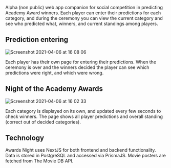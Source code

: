 Alpha (non public) web app companion for social competition in predicting Academy Award winners. Each player can enter their predictions for each category, and during the ceremony you can view the current category and see who predicted what, winners, and current standings among players.

## Prediction entering
![Screenshot 2021-04-06 at 16 08 06](https://user-images.githubusercontent.com/765759/113726125-40e70280-96f4-11eb-836f-0d0a8b49170e.png)

Each player has their own page for entering their predictions. When the ceremony is over and the winners decided the player can see which predictions were right, and which were wrong.

## Night of the Academy Awards
![Screenshot 2021-04-06 at 16 02 33](https://user-images.githubusercontent.com/765759/113726730-c4085880-96f4-11eb-97fc-c592f7e29a0f.png)

Each category is displayed on its own, and updated every few seconds to check winners. The page shows all player predictions and overall standing (correct out of decided categories).

## Technology
Awards Night uses NextJS for both frontend and backend functionality. Data is stored in PostgreSQL and accessed via PrismaJS. Movie posters are fetched from The Movie DB API.
